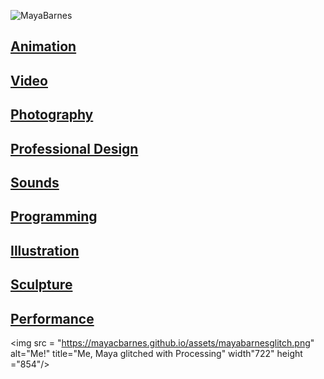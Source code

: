 ![MayaBarnes](mayacbarnes.github.io/assets/mayabarnesglitch.png)

## [Animation](https://mayacbarnes.github.io/animation)
## [Video](https://mayacbarnes.github.io/video)
## [Photography](https://mayacbarnes.github.io/photography)
## [Professional Design](https://mayacbarnes.github.io/professionaldesign)
## [Sounds](https://mayacbarnes.github.io/sounds)
## [Programming](https://mayacbarnes.github.io/programming)
## [Illustration](https://mayacbarnes.github.io/illustration)
## [Sculpture](https://mayacbarnes.github.io/sculpture)
## [Performance](https://mayacbarnes.github.io/performance)
<img src = "https://mayacbarnes.github.io/assets/mayabarnesglitch.png" alt="Me!"
  title="Me, Maya glitched with Processing" width"722" height ="854"/>
